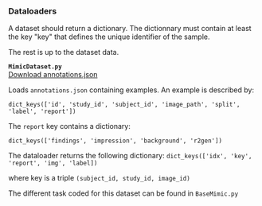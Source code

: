 ### Dataloaders

A dataset should return a dictionary. The dictionnary must contain at least the key "key" that 
defines the unique identifier of the sample. 

The rest is up to the dataset data.

<b>```MimicDataset.py```</b> <br/>
[Download annotations.json](http://)

Loads `annotations.json` containing examples. An example is described by:

`dict_keys(['id', 'study_id', 'subject_id', 'image_path', 'split', 'label', 'report'])`

The `report` key contains a dictionary:

`dict_keys(['findings', 'impression', 'background', 'r2gen'])`

The dataloader returns the following dictionary:
`dict_keys(['idx', 'key', 'report', 'img', 'label])` 

where key is a triple `(subject_id, study_id, image_id)`

The different task coded for this dataset can be found in `BaseMimic.py`
